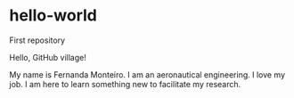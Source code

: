 # hello-world
First repository

Hello, GitHub village!

My name is Fernanda Monteiro. I am an aeronautical engineering. I love my job. I am here to learn something new to facilitate my research.
